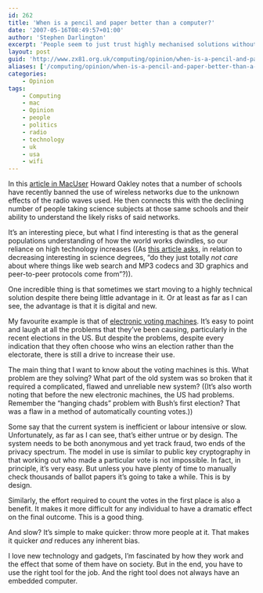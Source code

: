 ```yaml
---
id: 262
title: 'When is a pencil and paper better than a computer?'
date: '2007-05-16T08:49:57+01:00'
author: 'Stephen Darlington'
excerpt: 'People seem to just trust highly mechanised solutions without really considering what the problem really is. Can it be true that an old, well established technology can be better than a computerised one?'
layout: post
guid: 'http://www.zx81.org.uk/computing/opinion/when-is-a-pencil-and-paper-better-than-a-computer.html'
aliases: ['/computing/opinion/when-is-a-pencil-and-paper-better-than-a-computer.html']
categories:
    - Opinion
tags:
    - Computing
    - mac
    - Opinion
    - people
    - politics
    - radio
    - technology
    - uk
    - usa
    - wifi
---
```


In this [article in MacUser](http://macuser.pcpro.co.uk/columns/103213 "Wifi Witchfinders") Howard Oakley notes that a number of schools have recently banned the use of wireless networks due to the unknown effects of the radio waves used. He then connects this with the declining number of people taking science subjects at those same schools and their ability to understand the likely risks of said networks.

It’s an interesting piece, but what I find interesting is that as the general populations understanding of how the world works dwindles, so our reliance on high technology increases ((As [this article asks](http://mooseyard.com/Jens/2007/04/computer-sciences-image-problem/ "Computer Science image problem"), in relation to decreasing interesting in science degrees, “do they just totally *not care* about where things like web search and <span class="caps">MP3 </span>codecs and 3D graphics and peer-to-peer protocols come from”?)).

One incredible thing is that sometimes we start moving to a highly technical solution despite there being little advantage in it. Or at least as far as I can see, the advantage is that it is digital and new.

My favourite example is that of [electronic voting machines](http://www.schneier.com/blog/archives/2006/11/more_on_electro.html "Electronic voting"). It’s easy to point and laugh at all the problems that they’ve been causing, particularly in the recent elections in the US. But despite the problems, despite every indication that they often choose who wins an election rather than the electorate, there is still a drive to increase their use.

The main thing that I want to know about the voting machines is this. What problem are they solving? What part of the old system was so broken that it required a complicated, flawed and unreliable new system? ((It’s also worth noting that before the new electronic machines, the US had problems. Remember the “hanging chads” problem with Bush’s first election? That was a flaw in a method of automatically counting votes.))

Some say that the current system is inefficient or labour intensive or slow. Unfortunately, as far as I can see, that’s either untrue or by design. The system needs to be both anonymous and yet track fraud, two ends of the privacy spectrum. The model in use is similar to public key cryptography in that working out who made a particular vote is not impossible. In fact, in principle, it’s very easy. But unless you have plenty of time to manually check thousands of ballot papers it’s going to take a while. This is by design.

Similarly, the effort required to count the votes in the first place is also a benefit. It makes it more difficult for any individual to have a dramatic effect on the final outcome. This is a good thing.

And slow? It’s simple to make quicker: throw more people at it. That makes it quicker *and* reduces any inherent bias.

I love new technology and gadgets, I’m fascinated by how they work and the effect that some of them have on society. But in the end, you have to use the right tool for the job. And the right tool does not always have an embedded computer.